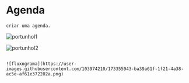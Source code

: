 # Agenda
```
criar uma agenda.
```
![portunhol1](https://user-images.githubusercontent.com/103974210/173357019-39caa589-ad35-4a0b-984d-1cce2f51d3ec.png)

![portunhol2](https://user-images.githubusercontent.com/103974210/173357357-6817da56-675b-4d75-aedb-a8e016dcf945.png)
```

![fluxograma](https://user-images.githubusercontent.com/103974210/173355943-ba39a61f-1f21-4a38-ac5e-af61e372202a.png)


